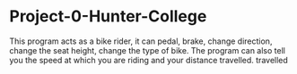 # Project-0-Hunter-College
This program acts as a bike rider, it can pedal, brake, change direction, change the seat height, change the type of bike. The program can also tell you the speed at which you are riding and your distance travelled. travelled
